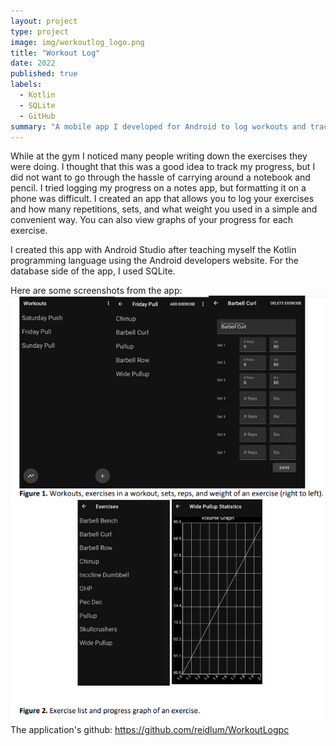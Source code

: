 ```yaml
---
layout: project
type: project
image: img/workoutlog_logo.png
title: "Workout Log"
date: 2022
published: true
labels:
  - Kotlin
  - SQLite
  - GitHub
summary: "A mobile app I developed for Android to log workouts and track progress."
---
```


While at the gym I noticed many people writing down the exercises they were doing. I thought that this was a good idea to track my progress, but I did not want to go through the hassle of carrying around a notebook and pencil. I tried logging my progress on a notes app, but formatting it on a phone was difficult. I created an app that allows you to log your exercises and how many repetitions, sets, and what weight you used in a simple and convenient way. You can also view graphs of your progress for each exercise.

I created this app with Android Studio after teaching myself the Kotlin programming language using the Android developers website. For the database side of the app, I used SQLite.

Here are some screenshots from the app:
<img class="img-fluid" src="../img/workoutlogss.png">
The application's github: <a href="https://github.com/reidlum/WorkoutLogpc"><i class="large github icon "></i>https://github.com/reidlum/WorkoutLogpc</a>
